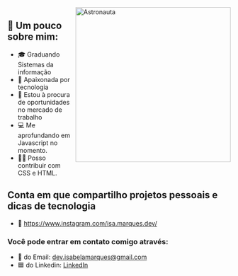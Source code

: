 
<img src="https://user-images.githubusercontent.com/61291155/105898723-8acab280-5ff8-11eb-86f8-571208c41457.png" width="350px" align="right" alt="Astronauta">

## 🔎 Um pouco sobre mim:

- 🎓 Graduando Sistemas da informação
- 💙 Apaixonada por tecnologia
- 💼 Estou à procura de oportunidades no mercado de trabalho
- 💻 Me aprofundando em Javascript no momento.
- 👩‍💻 Posso contribuir com CSS e HTML.

## Conta em que compartilho projetos pessoais e dicas de tecnologia
- 📱 https://www.instagram.com/isa.marques.dev/

### Você pode entrar em contato comigo através: 
- 📧 do Email: dev.isabelamarques@gmail.com
- 🟦 do Linkedin: [LinkedIn](https://www.linkedin.com/in/isabela-marques-dias/) <br>



